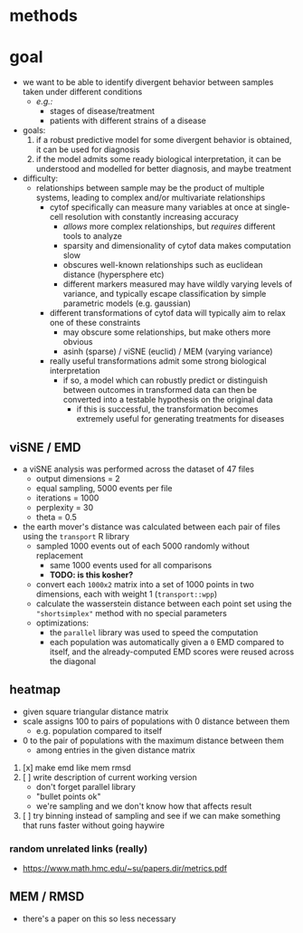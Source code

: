 methods
=======

# goal
- we want to be able to identify divergent behavior between samples taken under different conditions
    - *e.g.:*
        - stages of disease/treatment
        - patients with different strains of a disease
- goals:
    1. if a robust predictive model for some divergent behavior is obtained, it can be used for diagnosis
    2. if the model admits some ready biological interpretation, it can be understood and modelled for better diagnosis, and maybe treatment
- difficulty:
    - relationships between sample may be the product of multiple systems, leading to complex and/or multivariate relationships
        - cytof specifically can measure many variables at once at single-cell resolution with constantly increasing accuracy
            - *allows* more complex relationships, but *requires* different tools to analyze
            - sparsity and dimensionality of cytof data makes computation slow
            - obscures well-known relationships such as euclidean distance (hypersphere etc)
            - different markers measured may have wildly varying levels of variance, and typically escape classification by simple parametric models (e.g. gaussian)
        - different transformations of cytof data will typically aim to relax one of these constraints
            - may obscure some relationships, but make others more obvious
            - asinh (sparse) / viSNE (euclid) / MEM (varying variance)
        - really useful transformations admit some strong biological interpretation
            - if so, a model which can robustly predict or distinguish between outcomes in transformed data can then be converted into a testable hypothesis on the original data
                - if this is successful, the transformation becomes extremely useful for generating treatments for diseases

## viSNE / EMD
- a viSNE analysis was performed across the dataset of 47 files
    - output dimensions = 2
    - equal sampling, 5000 events per file
    - iterations = 1000
    - perplexity = 30
    - theta = 0.5
- the earth mover's distance was calculated between each pair of files using the `transport` R library
    - sampled 1000 events out of each 5000 randomly without replacement
        - same 1000 events used for all comparisons
        - **TODO: is this kosher?**
    - convert each `1000x2` matrix into a set of 1000 points in two dimensions, each with weight 1 (`transport::wpp`)
    - calculate the wasserstein distance between each point set using the `"shortsimplex"` method with no special parameters
    - optimizations:
        - the `parallel` library was used to speed the computation
        - each population was automatically given a `0` EMD compared to itself, and the already-computed EMD scores were reused across the diagonal

## heatmap
- given square triangular distance matrix
- scale assigns 100 to pairs of populations with 0 distance between them
    - e.g. population compared to itself
- 0 to the pair of populations with the maximum distance between them
    - among entries in the given distance matrix

1. [x] make emd like mem rmsd
2. [ ] write description of current working version
    - don't forget parallel library
    - "bullet points ok"
    - we're sampling and we don't know how that affects result
3. [ ] try binning instead of sampling and see if we can make something that runs faster without going haywire

### random unrelated links (really)
- https://www.math.hmc.edu/~su/papers.dir/metrics.pdf

## MEM / RMSD
- there's a paper on this so less necessary

